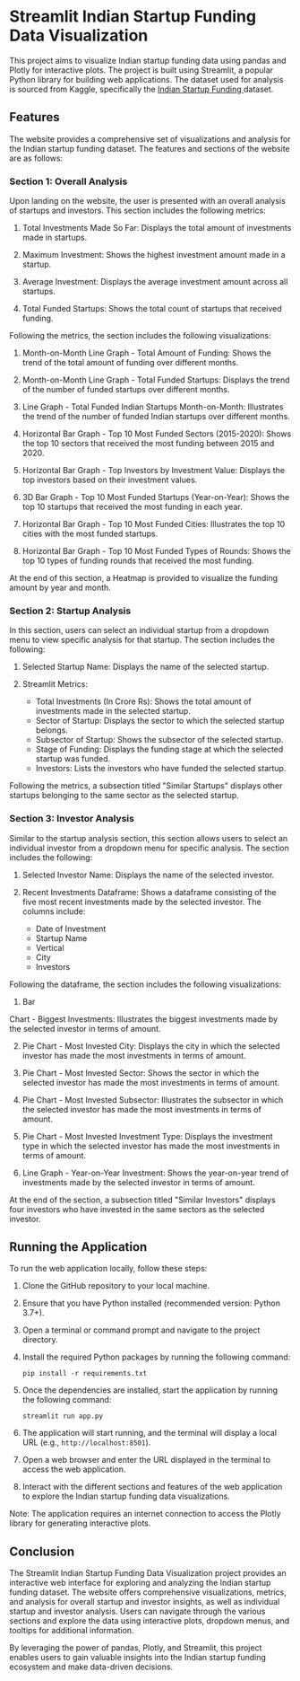 # Streamlit Indian Startup Funding Data Visualization

This project aims to visualize Indian startup funding data using pandas and Plotly for interactive plots. The project is built using Streamlit, a popular Python library for building web applications. The dataset used for analysis is sourced from Kaggle, specifically the <a href="https://www.kaggle.com/datasets/sudalairajkumar/indian-startup-funding" target="_blank" > Indian Startup Funding </a> dataset.

## Features

The website provides a comprehensive set of visualizations and analysis for the Indian startup funding dataset. The features and sections of the website are as follows:

### Section 1: Overall Analysis

Upon landing on the website, the user is presented with an overall analysis of startups and investors. This section includes the following metrics:

1. Total Investments Made So Far: Displays the total amount of investments made in startups.

2. Maximum Investment: Shows the highest investment amount made in a startup.

3. Average Investment: Displays the average investment amount across all startups.

4. Total Funded Startups: Shows the total count of startups that received funding.

Following the metrics, the section includes the following visualizations:

1. Month-on-Month Line Graph - Total Amount of Funding: Shows the trend of the total amount of funding over different months.

2. Month-on-Month Line Graph - Total Funded Startups: Displays the trend of the number of funded startups over different months.

3. Line Graph - Total Funded Indian Startups Month-on-Month: Illustrates the trend of the number of funded Indian startups over different months.

4. Horizontal Bar Graph - Top 10 Most Funded Sectors (2015-2020): Shows the top 10 sectors that received the most funding between 2015 and 2020.

5. Horizontal Bar Graph - Top Investors by Investment Value: Displays the top investors based on their investment values.

6. 3D Bar Graph - Top 10 Most Funded Startups (Year-on-Year): Shows the top 10 startups that received the most funding in each year.

7. Horizontal Bar Graph - Top 10 Most Funded Cities: Illustrates the top 10 cities with the most funded startups.

8. Horizontal Bar Graph - Top 10 Most Funded Types of Rounds: Shows the top 10 types of funding rounds that received the most funding.

At the end of this section, a Heatmap is provided to visualize the funding amount by year and month.

### Section 2: Startup Analysis

In this section, users can select an individual startup from a dropdown menu to view specific analysis for that startup. The section includes the following:

1. Selected Startup Name: Displays the name of the selected startup.

2. Streamlit Metrics:
   - Total Investments (In Crore Rs): Shows the total amount of investments made in the selected startup.
   - Sector of Startup: Displays the sector to which the selected startup belongs.
   - Subsector of Startup: Shows the subsector of the selected startup.
   - Stage of Funding: Displays the funding stage at which the selected startup was funded.
   - Investors: Lists the investors who have funded the selected startup.

Following the metrics, a subsection titled "Similar Startups" displays other startups belonging to the same sector as the selected startup.

### Section 3: Investor Analysis

Similar to the startup analysis section, this section allows users to select an individual investor from a dropdown menu for specific analysis. The section includes the following:

1. Selected Investor Name: Displays the name of the selected investor.

2. Recent Investments Dataframe: Shows a dataframe consisting of the five most recent investments made by the selected investor. The columns include:
   - Date of Investment
   - Startup Name
   - Vertical
   - City
   - Investors

Following the dataframe, the section includes the following visualizations:

1. Bar

 Chart - Biggest Investments: Illustrates the biggest investments made by the selected investor in terms of amount.

2. Pie Chart - Most Invested City: Displays the city in which the selected investor has made the most investments in terms of amount.

3. Pie Chart - Most Invested Sector: Shows the sector in which the selected investor has made the most investments in terms of amount.

4. Pie Chart - Most Invested Subsector: Illustrates the subsector in which the selected investor has made the most investments in terms of amount.

5. Pie Chart - Most Invested Investment Type: Displays the investment type in which the selected investor has made the most investments in terms of amount.

6. Line Graph - Year-on-Year Investment: Shows the year-on-year trend of investments made by the selected investor in terms of amount.

At the end of the section, a subsection titled "Similar Investors" displays four investors who have invested in the same sectors as the selected investor.


## Running the Application

To run the web application locally, follow these steps:

1. Clone the GitHub repository to your local machine.

2. Ensure that you have Python installed (recommended version: Python 3.7+).

3. Open a terminal or command prompt and navigate to the project directory.

4. Install the required Python packages by running the following command:

   ```shell
   pip install -r requirements.txt
   ```

5. Once the dependencies are installed, start the application by running the following command:

   ```shell
   streamlit run app.py
   ```

6. The application will start running, and the terminal will display a local URL (e.g., `http://localhost:8501`).

7. Open a web browser and enter the URL displayed in the terminal to access the web application.

8. Interact with the different sections and features of the web application to explore the Indian startup funding data visualizations.

Note: The application requires an internet connection to access the Plotly library for generating interactive plots.

## Conclusion

The Streamlit Indian Startup Funding Data Visualization project provides an interactive web interface for exploring and analyzing the Indian startup funding dataset. The website offers comprehensive visualizations, metrics, and analysis for overall startup and investor insights, as well as individual startup and investor analysis. Users can navigate through the various sections and explore the data using interactive plots, dropdown menus, and tooltips for additional information.

By leveraging the power of pandas, Plotly, and Streamlit, this project enables users to gain valuable insights into the Indian startup funding ecosystem and make data-driven decisions.
